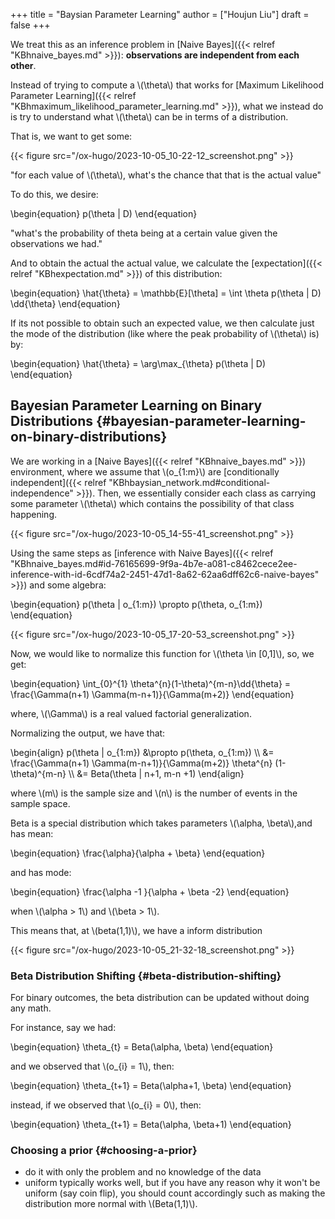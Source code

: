 +++
title = "Baysian Parameter Learning"
author = ["Houjun Liu"]
draft = false
+++

We treat this as an inference problem in [Naive Bayes]({{< relref "KBhnaive_bayes.md" >}}): **observations are independent from each other**.

Instead of trying to compute a \\(\theta\\) that works for [Maximum Likelihood Parameter Learning]({{< relref "KBhmaximum_likelihood_parameter_learning.md" >}}), what we instead do is try to understand what \\(\theta\\) can be in terms of a distribution.

That is, we want to get some:

{{< figure src="/ox-hugo/2023-10-05_10-22-12_screenshot.png" >}}

"for each value of \\(\theta\\), what's the chance that that is the actual value"

To do this, we desire:

\begin{equation}
p(\theta | D)
\end{equation}

"what's the probability of theta being at a certain value given the observations we had."

And to obtain the actual the actual value, we calculate the [expectation]({{< relref "KBhexpectation.md" >}}) of this distribution:

\begin{equation}
\hat{\theta} = \mathbb{E}[\theta] = \int \theta p(\theta | D) \dd{\theta}
\end{equation}

If its not possible to obtain such an expected value, we then calculate just the mode of the distribution (like where the peak probability of \\(\theta\\) is) by:

\begin{equation}
\hat{\theta} = \arg\max\_{\theta} p(\theta | D)
\end{equation}


## Bayesian Parameter Learning on Binary Distributions {#bayesian-parameter-learning-on-binary-distributions}

We are working in a [Naive Bayes]({{< relref "KBhnaive_bayes.md" >}}) environment, where we assume that \\(o\_{1:m}\\) are [conditionally independent]({{< relref "KBhbaysian_network.md#conditional-independence" >}}). Then, we essentially consider each class as carrying some parameter \\(\theta\\) which contains the possibility of that class happening.

{{< figure src="/ox-hugo/2023-10-05_14-55-41_screenshot.png" >}}

Using the same steps as [inference with Naive Bayes]({{< relref "KBhnaive_bayes.md#id-76165699-9f9a-4b7e-a081-c8462cece2ee-inference-with-id-6cdf74a2-2451-47d1-8a62-62aa6dff62c6-naive-bayes" >}}) and some algebra:

\begin{equation}
p(\theta | o\_{1:m}) \propto p(\theta, o\_{1:m})
\end{equation}

{{< figure src="/ox-hugo/2023-10-05_17-20-53_screenshot.png" >}}

Now, we would like to normalize this function for \\(\theta \in [0,1]\\), so, we get:

\begin{equation}
\int\_{0}^{1} \theta^{n}(1-\theta)^{m-n}\dd{\theta} = \frac{\Gamma(n+1) \Gamma(m-n+1)}{\Gamma(m+2)}
\end{equation}

where, \\(\Gamma\\) is a real valued factorial generalization.

Normalizing the output, we have that:

\begin{align}
p(\theta | o\_{1:m}) &\propto p(\theta, o\_{1:m})  \\\\
&= \frac{\Gamma(n+1) \Gamma(m-n+1)}{\Gamma(m+2)} \theta^{n} (1-\theta)^{m-n} \\\\
&= Beta(\theta | n+1, m-n +1)
\end{align}

where \\(m\\) is the sample size and \\(n\\) is the number of events in the sample space.

Beta is a special distribution which takes parameters \\(\alpha, \beta\\),and has mean:

\begin{equation}
\frac{\alpha}{\alpha + \beta}
\end{equation}

and has mode:

\begin{equation}
\frac{\alpha -1 }{\alpha + \beta -2}
\end{equation}

when \\(\alpha > 1\\) and \\(\beta > 1\\).

This means that, at \\(beta(1,1)\\), we have a inform distribution

{{< figure src="/ox-hugo/2023-10-05_21-32-18_screenshot.png" >}}


### Beta Distribution Shifting {#beta-distribution-shifting}

For binary outcomes, the beta distribution can be updated without doing any math.

For instance, say we had:

\begin{equation}
\theta\_{t} = Beta(\alpha, \beta)
\end{equation}

and we observed that \\(o\_{i} = 1\\), then:

\begin{equation}
\theta\_{t+1} = Beta(\alpha+1, \beta)
\end{equation}

instead, if we observed that \\(o\_{i} = 0\\), then:

\begin{equation}
\theta\_{t+1} = Beta(\alpha, \beta+1)
\end{equation}


### Choosing a prior {#choosing-a-prior}

-   do it with only the problem and no knowledge of the data
-   uniform typically works well, but if you have any reason why it won't be uniform (say coin flip), you should count accordingly such as making the distribution more normal with \\(Beta(1,1)\\).

